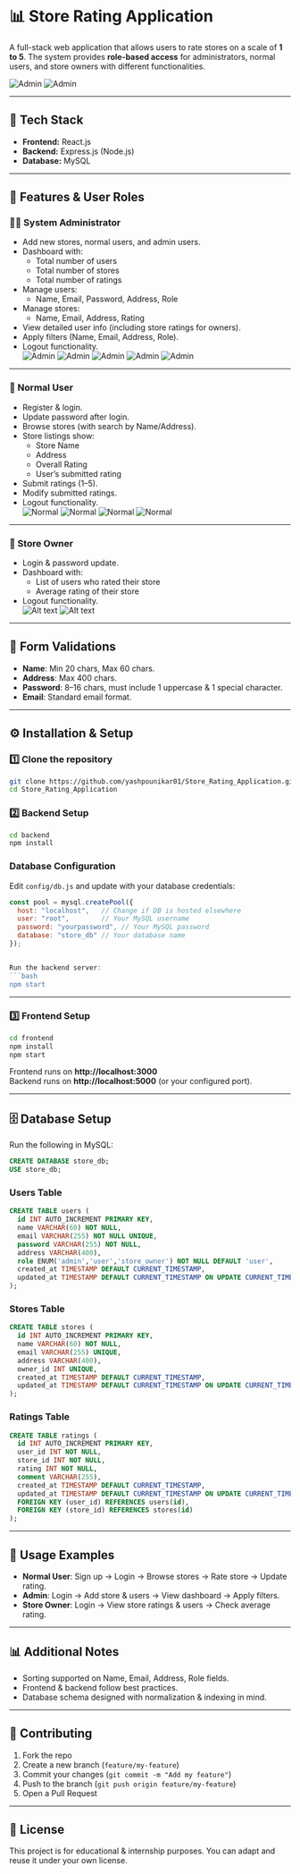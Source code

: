 # 📊 Store Rating Application

A full-stack web application that allows users to rate stores on a scale of **1 to 5**. The system provides **role-based access** for administrators, normal users, and store owners with different functionalities.  

![Admin](assets/Landing.png)
![Admin](assets/Login.png)

---

## 🚀 Tech Stack

- **Frontend:** React.js  
- **Backend:** Express.js (Node.js)  
- **Database:** MySQL  

---

## 📌 Features & User Roles

### 👨‍💻 System Administrator
- Add new stores, normal users, and admin users.  
- Dashboard with:
  - Total number of users  
  - Total number of stores  
  - Total number of ratings  
- Manage users:
  - Name, Email, Password, Address, Role  
- Manage stores:
  - Name, Email, Address, Rating  
- View detailed user info (including store ratings for owners).  
- Apply filters (Name, Email, Address, Role).  
- Logout functionality.  
![Admin](assets/Admin1.png)
![Admin](assets/Admin2.png)
![Admin](assets/Admin3.png)
![Admin](assets/Admin4.png)
![Admin](assets/Admin5.png)


---

### 🙍 Normal User
- Register & login.  
- Update password after login.  
- Browse stores (with search by Name/Address).  
- Store listings show:
  - Store Name  
  - Address  
  - Overall Rating  
  - User’s submitted rating  
- Submit ratings (1–5).  
- Modify submitted ratings.  
- Logout functionality.  
![Normal](assets/Normal1.png)
![Normal](assets/Normal2.png)
![Normal](assets/Normal3.png)
![Normal](assets/Normal4.png)


---

### 🏪 Store Owner
- Login & password update.  
- Dashboard with:
  - List of users who rated their store  
  - Average rating of their store  
- Logout functionality.  
![Alt text](assets/Store1.png)
![Alt text](assets/Store2.png)

---

## 📝 Form Validations
- **Name**: Min 20 chars, Max 60 chars.  
- **Address**: Max 400 chars.  
- **Password**: 8–16 chars, must include 1 uppercase & 1 special character.  
- **Email**: Standard email format.  

---

## ⚙️ Installation & Setup

### 1️⃣ Clone the repository
```bash
git clone https://github.com/yashpounikar01/Store_Rating_Application.git
cd Store_Rating_Application
```

### 2️⃣ Backend Setup
```bash
cd backend
npm install
```

### Database Configuration
Edit `config/db.js` and update with your database credentials:

```js
const pool = mysql.createPool({
  host: "localhost",   // Change if DB is hosted elsewhere
  user: "root",        // Your MySQL username
  password: "yourpassword", // Your MySQL password
  database: "store_db" // Your database name
});


Run the backend server:
```bash
npm start
```

---

### 3️⃣ Frontend Setup
```bash
cd frontend
npm install
npm start
```

Frontend runs on **http://localhost:3000**  
Backend runs on **http://localhost:5000** (or your configured port).  

---

## 🗄️ Database Setup

Run the following in MySQL:

```sql
CREATE DATABASE store_db;
USE store_db;
```

### Users Table
```sql
CREATE TABLE users (
  id INT AUTO_INCREMENT PRIMARY KEY,
  name VARCHAR(60) NOT NULL,
  email VARCHAR(255) NOT NULL UNIQUE,
  password VARCHAR(255) NOT NULL,
  address VARCHAR(400),
  role ENUM('admin','user','store_owner') NOT NULL DEFAULT 'user',
  created_at TIMESTAMP DEFAULT CURRENT_TIMESTAMP,
  updated_at TIMESTAMP DEFAULT CURRENT_TIMESTAMP ON UPDATE CURRENT_TIMESTAMP
);
```

### Stores Table
```sql
CREATE TABLE stores (
  id INT AUTO_INCREMENT PRIMARY KEY,
  name VARCHAR(60) NOT NULL,
  email VARCHAR(255) UNIQUE,
  address VARCHAR(400),
  owner_id INT UNIQUE,
  created_at TIMESTAMP DEFAULT CURRENT_TIMESTAMP,
  updated_at TIMESTAMP DEFAULT CURRENT_TIMESTAMP ON UPDATE CURRENT_TIMESTAMP
);
```

### Ratings Table
```sql
CREATE TABLE ratings (
  id INT AUTO_INCREMENT PRIMARY KEY,
  user_id INT NOT NULL,
  store_id INT NOT NULL,
  rating INT NOT NULL,
  comment VARCHAR(255),
  created_at TIMESTAMP DEFAULT CURRENT_TIMESTAMP,
  updated_at TIMESTAMP DEFAULT CURRENT_TIMESTAMP ON UPDATE CURRENT_TIMESTAMP,
  FOREIGN KEY (user_id) REFERENCES users(id),
  FOREIGN KEY (store_id) REFERENCES stores(id)
);
```

---

## 🔑 Usage Examples
- **Normal User**: Sign up → Login → Browse stores → Rate store → Update rating.  
- **Admin**: Login → Add store & users → View dashboard → Apply filters.  
- **Store Owner**: Login → View store ratings & users → Check average rating.  

---

## 📊 Additional Notes
- Sorting supported on Name, Email, Address, Role fields.  
- Frontend & backend follow best practices.  
- Database schema designed with normalization & indexing in mind.  

---

## 🤝 Contributing
1. Fork the repo  
2. Create a new branch (`feature/my-feature`)  
3. Commit your changes (`git commit -m "Add my feature"`)  
4. Push to the branch (`git push origin feature/my-feature`)  
5. Open a Pull Request  

---

## 📜 License
This project is for educational & internship purposes. You can adapt and reuse it under your own license.  
